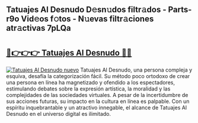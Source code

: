 ## Tatuajes Al Desnudo D𝚎sn𝚞dos filtr𝚊dos - Parts-r9o Vid𝚎os f𝚘tos - N𝚞evas filtr𝚊ciones atr𝚊ctivas 7pLQa

# <h2><a href="http://mb9ux41.tromn.icu/?c=Tatuajes+Al+Desnudo">🔗👉👉👉 Tatuajes Al Desnudo 🔗🔗</a></h2>

[![Tatuajes Al Desnudo nuevo](https://i.imgur.com/pEAQMta.gif)](http://mb9ux41.tromn.icu/?c=Tatuajes+Al+Desnudo)
Tatuajes Al Desnudo, una persona compleja y esquiva, desafía la categorización fácil. Su método poco ortodoxo de crear una persona en línea ha magnetizado y ofendido a los espectadores, estimulando debates sobre la expresión artística, la moralidad y las complejidades de las sociedades virtuales. A pesar de la incertidumbre de sus acciones futuras, su impacto en la cultura en línea es palpable. Con un espíritu inquebrantable y un atractivo innegable, el alcance de Tatuajes Al Desnudo en el universo digital es ilimitado.
